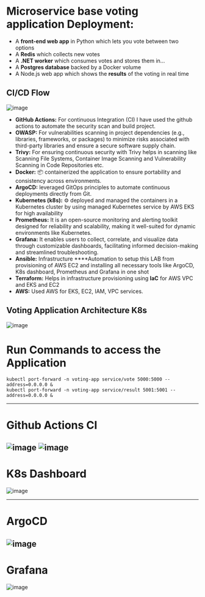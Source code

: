 # Microservice base voting application Deployment:
- A **front-end web app** in Python which lets you vote between two options
- A **Redis** which collects new votes
- A **.NET worker** which consumes votes and stores them in…
- A **Postgres database** backed by a Docker volume
- A Node.js web app which shows the **results** of the voting in real time

## CI/CD Flow
![image](https://github.com/user-attachments/assets/edaf5944-e0d2-4e53-b157-af06f3e57fb0)
- **GitHub Actions:** For continuous Integration (CI) I have used the github actions to automate the security scan and build project.
- **OWASP:** For vulnerabilities scanning in project dependencies (e.g., libraries, frameworks, or packages) to minimize risks associated with third-party libraries and ensure a secure software supply chain.
- **Trivy:** For ensuring continuous security with Trivy helps in scanning like Scanning File Systems, Container Image Scanning and Vulnerability Scanning in Code Repositories etc.
- **Docker:** 📦 containerized the application to ensure portability and consistency across environments.
- **ArgoCD:** leveraged GitOps principles to automate continuous deployments directly from Git.
- **Kubernetes (k8s):** ⚙️ deployed and managed the containers in a Kubernetes cluster by using managed Kubernetes service by AWS EKS for high availability
- **Prometheus:** It is an open-source monitoring and alerting toolkit designed for reliability and scalability, making it well-suited for dynamic environments like Kubernetes.
- **Grafana:** It enables users to collect, correlate, and visualize data through customizable dashboards, facilitating informed decision-making and streamlined troubleshooting.
- **Ansible:** Infrastructure ****Automation to setup this LAB from provisioning of AWS EC2 and installing all necessary tools like ArgoCD, K8s dashboard, Prometheus and Grafana in one shot
- **Terraform:** Helps in infrastructure provisioning using **IaC** for AWS VPC and EKS and EC2
- **AWS:** Used AWS for EKS, EC2, IAM, VPC services.

## Voting Application Architecture K8s
![image](https://github.com/user-attachments/assets/f61d7249-d56c-4cbf-91a5-760114dd0452)


# Run Commands to access the Application
```
kubectl port-forward -n voting-app service/vote 5000:5000 --address=0.0.0.0 &
kubectl port-forward -n voting-app service/result 5001:5001 --address=0.0.0.0 &
```
---
# Github Actions CI
![image](https://github.com/user-attachments/assets/3e4633ad-c90e-49c8-ab7d-dc8dd76f9164)
![image](https://github.com/user-attachments/assets/3f6a12bc-903f-4648-8f97-e08b9b5ac8df)
---
# K8s Dashboard
![image](https://github.com/user-attachments/assets/bac8960e-fc77-4cc4-a850-910dd0783c19)


---
# ArgoCD
![image](https://github.com/user-attachments/assets/66e48984-1894-4726-b96a-2f76fccd812e)
---
# Grafana
![image](https://github.com/user-attachments/assets/de743eea-ed16-4e03-9b28-f13194384d7e)



